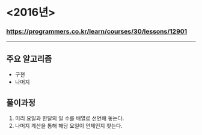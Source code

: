 # <2016년>
### https://programmers.co.kr/learn/courses/30/lessons/12901

***

## 주요 알고리즘  
* 구현
* 나머지

## 풀이과정
1. 미리 요일과 한달의 일 수를 배열로 선언해 놓는다.
2. 나머지 계산을 통해 해당 요일이 언제인지 찾는다.
